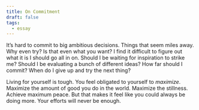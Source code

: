 ```yaml
---
title: On Commitment
draft: false
tags:
  - essay
---
```

It’s hard to commit to big ambitious decisions. Things that seem miles away. Why even try? Is that even what you want? I find it difficult to figure out what it is I should go all in on. Should I be waiting for inspiration to strike me? Should I be evaluating a bunch of different ideas? How far should I commit? When do I give up and try the next thing?

Living for yourself is tough. You feel obligated to yourself to *maximize*. Maximize the amount of good you do in the world. Maximize the stillness. Achieve maximum peace. But that makes it feel like you could always be doing more. Your efforts will never be enough.